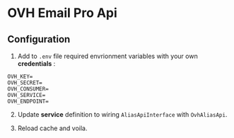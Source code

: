 # OVH Email Pro Api

## Configuration

1. Add to `.env` file required envrionment variables with your own **credentials** :

 ```
 OVH_KEY=
 OVH_SECRET=
 OVH_CONSUMER=
 OVH_SERVICE=
 OVH_ENDPOINT=
 ```

2. Update **service** definition to wiring `AliasApiInterface` with `OvhAliasApi`.

3. Reload cache and voila.

